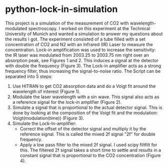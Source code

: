 # python-lock-in-simulation
This project is a simulation of the measurement of CO2 with wavelength-modulated spectroscopy. I worked on this experiment at the Technical University of Munich and wanted a simulation to answer my questions about the results I got. The experiment consisted of a tube filled with a set concentration of CO2 and N2 with an Infrared  (IR) Laser to measure the concentration. Lock-in amplification was used to increase the sensitivity: the IR laser was modulated from 2003.25 to 2003.75 nm right over an absorption peak, see Figures 1 and 2. This induces a signal at the detector with double the frequency (Figure 3). The Lock-in amplifier acts as a strong frequency filter, thus increasing the signal-to-noise ratio. The Script can be separated into 5 steps:

1. Use HITRAN to get CO2 absorption data and do a Voigt fit around the wavelength of interest (Figure 1). 
2. Modulate the laser wavelength with a sin wave. This signal also acts as a reference signal for the lock-in amplifier (Figure 2).
3. Simulate a signal that is proportional to the actual detector signal. This is done by looking at the composition of the Voigt fit and the modulation: Voigt(modulation(time)) (Figure 3).
4. Simulate the Lock-In-amplifier:
   - Correct the offset of the detector signal and multiply it by the reference signal. This is called the mixed 2f signal "2f" for double frequency.
   - Apply a low pass filter to the mixed 2f signal. I used scipy filtfilt for this. The filtered 2f signal takes a short time to settle and results in a constant signal that is  proportional to the CO2 concentration (Figure 4).
